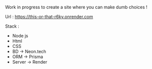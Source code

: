 Work in progress to create a site where you can make dumb choices !

Url : https://this-or-that-r6ky.onrender.com

Stack :

- Node js
- Html
- CSS
- BD -> Neon.tech
- ORM -> Prisma
- Server -> Render
